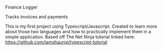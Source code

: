 Finance Logger

Tracks invoices and payments

This is my first project using Typescript/Javascript. Created to learn more about those two languages and how to practically implement them in a simple application.
Based off The Net Ninja tutorial linked here: https://github.com/iamshaunjp/typescript-tutorial
